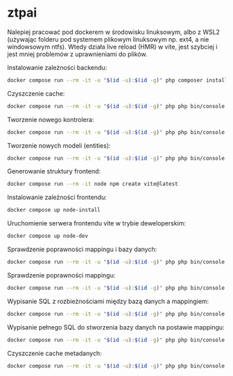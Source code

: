 # ztpai
Nalepiej pracować pod dockerem w środowisku linuksowym, albo z WSL2 (używając folderu pod systemem plikowym linuksowym np. ext4, a nie windowsowym ntfs).
Wtedy działa live reload (HMR) w vite, jest szybciej i jest mniej problemów z uprawnieniami do plików.

Instalowanie zależności backendu:
```bash
docker compose run --rm -it -u "$(id -u):$(id -g)" php composer install
```

Czyszczenie cache:
```bash
docker compose run --rm -it -u "$(id -u):$(id -g)" php php bin/console cache:clear
```

Tworzenie nowego kontrolera:
```bash
docker compose run --rm -it -u "$(id -u):$(id -g)" php php bin/console make:controller SomeController
```

Tworzenie nowych modeli (entities):
```bash
docker compose run --rm -it -u "$(id -u):$(id -g)" php php bin/console make:entity
```

Generowanie struktury frontend:
```bash
docker compose run --rm -it node npm create vite@latest
```

Instalowanie zależności frontendu:
```bash
docker compose up node-install
```

Uruchomienie serwera frontendu vite w trybie deweloperskim:
```bash
docker compose up node-dev
```

Sprawdzenie poprawności mappingu i bazy danych:
```bash
docker compose run --rm -it -u "$(id -u):$(id -g)" php php bin/console doctrine:schema:validate -v
```

Sprawdzenie poprawności mappingu:
```bash
docker compose run --rm -it -u "$(id -u):$(id -g)" php php bin/console doctrine:mapping:info
```

Wypisanie SQL z rozbieżnościami między bazą danych a mappingiem:
```bash
docker compose run --rm -it -u "$(id -u):$(id -g)" php php bin/console doctrine:schema:update --dump-sql
```

Wypisanie pełnego SQL do stworzenia bazy danych na postawie mappingu:
```bash
docker compose run --rm -it -u "$(id -u):$(id -g)" php php bin/console doctrine:schema:create --dump-sql
```

Czyszczenie cache metadanych:
```bash
docker compose run --rm -it -u "$(id -u):$(id -g)" php php bin/console doctrine:cache:clear-metadata
```
